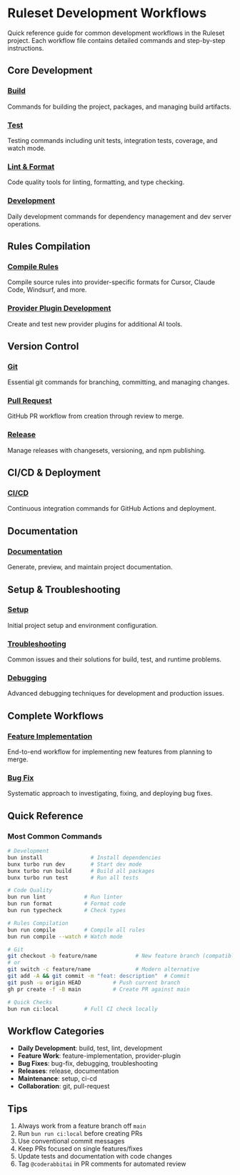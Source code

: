 # Ruleset Development Workflows

Quick reference guide for common development workflows in the Ruleset project. Each workflow file contains detailed commands and step-by-step instructions.

## Core Development

### [Build](./workflows/build.md)

Commands for building the project, packages, and managing build artifacts.

### [Test](./workflows/test.md)

Testing commands including unit tests, integration tests, coverage, and watch mode.

### [Lint & Format](./workflows/lint.md)

Code quality tools for linting, formatting, and type checking.

### [Development](./workflows/development.md)

Daily development commands for dependency management and dev server operations.

## Rules Compilation

### [Compile Rules](./workflows/compile.md)

Compile source rules into provider-specific formats for Cursor, Claude Code, Windsurf, and more.

### [Provider Plugin Development](./workflows/provider-plugin.md)

Create and test new provider plugins for additional AI tools.

## Version Control

### [Git](./workflows/git.md)

Essential git commands for branching, committing, and managing changes.

### [Pull Request](./workflows/pull-request.md)

GitHub PR workflow from creation through review to merge.

### [Release](./workflows/release.md)

Manage releases with changesets, versioning, and npm publishing.

## CI/CD & Deployment

### [CI/CD](./workflows/ci-cd.md)

Continuous integration commands for GitHub Actions and deployment.

## Documentation

### [Documentation](./workflows/documentation.md)

Generate, preview, and maintain project documentation.

## Setup & Troubleshooting

### [Setup](./workflows/setup.md)

Initial project setup and environment configuration.

### [Troubleshooting](./workflows/troubleshooting.md)

Common issues and their solutions for build, test, and runtime problems.

### [Debugging](./workflows/debugging.md)

Advanced debugging techniques for development and production issues.

## Complete Workflows

### [Feature Implementation](./workflows/feature-implementation.md)

End-to-end workflow for implementing new features from planning to merge.

### [Bug Fix](./workflows/bug-fix.md)

Systematic approach to investigating, fixing, and deploying bug fixes.

## Quick Reference

### Most Common Commands

```bash
# Development
bun install               # Install dependencies
bunx turbo run dev        # Start dev mode
bunx turbo run build      # Build all packages
bunx turbo run test       # Run all tests

# Code Quality
bun run lint            # Run linter
bun run format          # Format code
bun run typecheck       # Check types

# Rules Compilation
bun run compile         # Compile all rules
bun run compile --watch # Watch mode

# Git
git checkout -b feature/name            # New feature branch (compatible everywhere)
# or
git switch -c feature/name              # Modern alternative
git add -A && git commit -m "feat: description"  # Commit
git push -u origin HEAD          # Push current branch
gh pr create -f -B main          # Create PR against main

# Quick Checks
bun run ci:local        # Full CI check locally
```

## Workflow Categories

- **Daily Development**: build, test, lint, development
- **Feature Work**: feature-implementation, provider-plugin
- **Bug Fixes**: bug-fix, debugging, troubleshooting
- **Releases**: release, documentation
- **Maintenance**: setup, ci-cd
- **Collaboration**: git, pull-request

## Tips

1. Always work from a feature branch off `main`
2. Run `bun run ci:local` before creating PRs
3. Use conventional commit messages
4. Keep PRs focused on single features/fixes
5. Update tests and documentation with code changes
6. Tag `@coderabbitai` in PR comments for automated review
